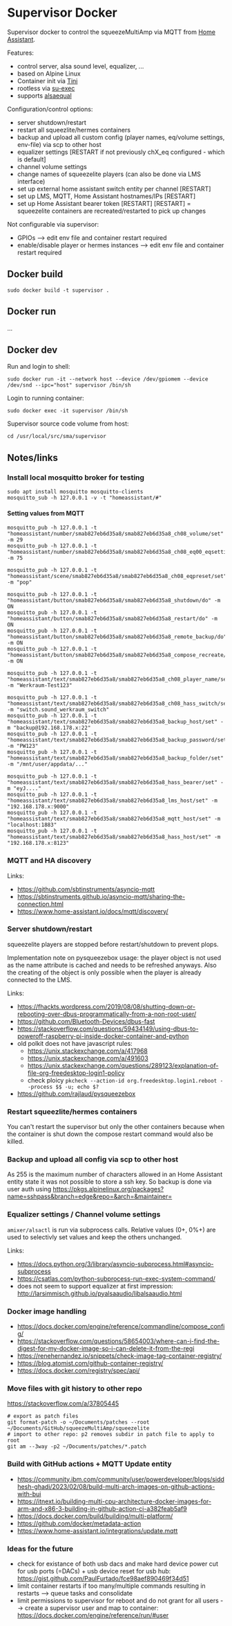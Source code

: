 # Supervisor Docker

Supervisor docker to control the squeezeMultiAmp via MQTT from [Home Assistant](https://www.home-assistant.io/). 

Features:
* control server, alsa sound level, equalizer, ...
* based on Alpine Linux
* Container init via [Tini](https://github.com/krallin/tini)
* rootless via [su-exec](https://github.com/ncopa/su-exec)
* supports [alsaequal](https://github.com/raedwulf/alsaequal)

Configuration/control options:
* server shutdown/restart
* restart all squeezlite/hermes containers
* backup and upload all custom config (player names, eq/volume settings, env-file) via scp to other host
* equalizer settings [RESTART if not previously chX_eq configured - which is default]
* channel volume settings
* change names of squeezelite players (can also be done via LMS interface)
* set up external home assistant switch entity per channel [RESTART]
* set up LMS, MQTT, Home Assistant hostnames/IPs [RESTART]
* set up Home Assistant bearer token [RESTART]
[RESTART] = squeezelite containers are recreated/restarted to pick up changes

Not configurable via supervisor:
* GPIOs --> edit env file and container restart required
* enable/disable player or hermes instances --> edit env file and container restart required

## Docker build

```
sudo docker build -t supervisor .
```

## Docker run

...

## Docker dev

Run and login to shell:
```
sudo docker run -it --network host --device /dev/gpiomem --device /dev/snd --ipc="host" supervisor /bin/sh
```
Login to running container:
```
sudo docker exec -it supervisor /bin/sh
```
Supervisor source code volume from host:
```
cd /usr/local/src/sma/supervisor
```

## Notes/links

### Install local mosquitto broker for testing

```
sudo apt install mosquitto mosquitto-clients
mosquitto_sub -h 127.0.0.1 -v -t "homeassistant/#"
```

#### Setting values from MQTT

```
mosquitto_pub -h 127.0.0.1 -t "homeassistant/number/smab827eb6d35a8/smab827eb6d35a8_ch08_volume/set" -m 29
mosquitto_pub -h 127.0.0.1 -t "homeassistant/number/smab827eb6d35a8/smab827eb6d35a8_ch08_eq00_eqsetting/set" -m 75

mosquitto_pub -h 127.0.0.1 -t "homeassistant/scene/smab827eb6d35a8/smab827eb6d35a8_ch08_eqpreset/set" -m "pop"

mosquitto_pub -h 127.0.0.1 -t "homeassistant/button/smab827eb6d35a8/smab827eb6d35a8_shutdown/do" -m ON
mosquitto_pub -h 127.0.0.1 -t "homeassistant/button/smab827eb6d35a8/smab827eb6d35a8_restart/do" -m ON
mosquitto_pub -h 127.0.0.1 -t "homeassistant/button/smab827eb6d35a8/smab827eb6d35a8_remote_backup/do" -m ON
mosquitto_pub -h 127.0.0.1 -t "homeassistant/button/smab827eb6d35a8/smab827eb6d35a8_compose_recreate/do" -m ON

mosquitto_pub -h 127.0.0.1 -t "homeassistant/text/smab827eb6d35a8/smab827eb6d35a8_ch08_player_name/set" -m "Werkraum-Test123"

mosquitto_pub -h 127.0.0.1 -t "homeassistant/text/smab827eb6d35a8/smab827eb6d35a8_ch08_hass_switch/set" -m "switch.sound_werkraum_switch"
mosquitto_pub -h 127.0.0.1 -t "homeassistant/text/smab827eb6d35a8/smab827eb6d35a8_backup_host/set" -m "backup@192.168.178.x:22"
mosquitto_pub -h 127.0.0.1 -t "homeassistant/text/smab827eb6d35a8/smab827eb6d35a8_backup_password/set" -m "PW123"
mosquitto_pub -h 127.0.0.1 -t "homeassistant/text/smab827eb6d35a8/smab827eb6d35a8_backup_folder/set" -m "/mnt/user/appdata/..."

mosquitto_pub -h 127.0.0.1 -t "homeassistant/text/smab827eb6d35a8/smab827eb6d35a8_hass_bearer/set" -m "eyJ...."
mosquitto_pub -h 127.0.0.1 -t "homeassistant/text/smab827eb6d35a8/smab827eb6d35a8_lms_host/set" -m "192.168.178.x:9000"
mosquitto_pub -h 127.0.0.1 -t "homeassistant/text/smab827eb6d35a8/smab827eb6d35a8_mqtt_host/set" -m "localhost:1883"
mosquitto_pub -h 127.0.0.1 -t "homeassistant/text/smab827eb6d35a8/smab827eb6d35a8_hass_host/set" -m "192.168.178.x:8123"
```

### MQTT and HA discovery

Links:
* https://github.com/sbtinstruments/asyncio-mqtt
* https://sbtinstruments.github.io/asyncio-mqtt/sharing-the-connection.html
* https://www.home-assistant.io/docs/mqtt/discovery/

### Server shutdown/restart

squeezelite players are stopped before restart/shutdown to prevent plops.

Implementation note on pysqueezebox usage: the player object is not used as the name attribute is cached and needs to be refreshed anyways. Also the creating of the object is only possible when the player is already connected to the LMS.

Links:
* https://fhackts.wordpress.com/2019/08/08/shutting-down-or-rebooting-over-dbus-programmatically-from-a-non-root-user/
* https://github.com/Bluetooth-Devices/dbus-fast
* https://stackoverflow.com/questions/59434149/using-dbus-to-poweroff-raspberry-pi-inside-docker-container-and-python
* old polkit does not have javascript rules: 
  - https://unix.stackexchange.com/a/417968 
  - https://unix.stackexchange.com/a/491603
  - https://unix.stackexchange.com/questions/289123/explanation-of-file-org-freedesktop-login1-policy
  - check ploicy `pkcheck --action-id org.freedesktop.login1.reboot --process $$ -u; echo $?`
* https://github.com/rajlaud/pysqueezebox 

### Restart squeezlite/hermes containers

You can't restart the supervisor but only the other containers because when the container is shut down the compose restart command would also be killed.

### Backup and upload all config via scp to other host

As 255 is the maximum number of characters allowed in an Home Assistant entity state it was not possible to store a ssh key.
So backup is done via user auth using https://pkgs.alpinelinux.org/packages?name=sshpass&branch=edge&repo=&arch=&maintainer=

### Equalizer settings / Channel volume settings

`amixer/alsactl` is run via subprocess calls. Relative values (0+, 0%+) are used to selectivly set values and keep the others unchanged.

Links:
* https://docs.python.org/3/library/asyncio-subprocess.html#asyncio-subprocess
* https://csatlas.com/python-subprocess-run-exec-system-command/
* does not seem to support equalizer at first impression: http://larsimmisch.github.io/pyalsaaudio/libalsaaudio.html

### Docker image handling

* https://docs.docker.com/engine/reference/commandline/compose_config/
* https://stackoverflow.com/questions/58654003/where-can-i-find-the-digest-for-my-docker-image-so-i-can-delete-it-from-the-regi
* https://renehernandez.io/snippets/check-image-tag-container-registry/
* https://blog.atomist.com/github-container-registry/
* https://docs.docker.com/registry/spec/api/

### Move files with git history to other repo

https://stackoverflow.com/a/37805445

```
# export as patch files
git format-patch -o ~/Documents/patches --root ~/Documents/GitHub/squeezeMultiAmp/squeezelite
# import to other repo: p2 removes subdir in patch file to apply to root
git am --3way -p2 ~/Documents/patches/*.patch
```

### Build with GitHub actions + MQTT Update entity

* https://community.ibm.com/community/user/powerdeveloper/blogs/siddhesh-ghadi/2023/02/08/build-multi-arch-images-on-github-actions-with-bui
* https://itnext.io/building-multi-cpu-architecture-docker-images-for-arm-and-x86-3-building-in-github-action-ci-a382feab5af9
* https://docs.docker.com/build/building/multi-platform/
* https://github.com/docker/metadata-action
* https://www.home-assistant.io/integrations/update.mqtt

### Ideas for the future

* check for existance of both usb dacs and make hard device power cut for usb ports (=DACs) + usb device reset for usb hub: https://gist.github.com/PaulFurtado/fce98aef890469f34d51
* limit container restarts if too many/multiple commands resulting in restarts --> queue tasks and consolidate
* limit permissions to supervisor for reboot and do not grant for all users --> create a supervisor user and map to container: https://docs.docker.com/engine/reference/run/#user